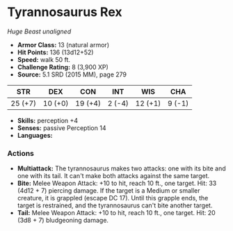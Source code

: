 # Tyrannosaurus Rex

*Huge* *Beast* *unaligned*

- **Armor Class:** 13 (natural armor)
- **Hit Points:** 136 (13d12+52)
- **Speed:** walk 50 ft.
- **Challenge Rating:** 8 (3,900 XP)
- **Source:** 5.1 SRD (2015 MM), page 279

| STR | DEX | CON | INT | WIS | CHA |
| --- | --- | --- | --- | --- | --- |
| 25 (+7) | 10 (+0) | 19 (+4) | 2 (-4) | 12 (+1) | 9 (-1) |

- **Skills:** perception +4
- **Senses:** passive Perception 14
- **Languages:** 

### Actions

- **Multiattack:** The tyrannosaurus makes two attacks: one with its bite and one with its tail. It can't make both attacks against the same target.
- **Bite:** Melee Weapon Attack: +10 to hit, reach 10 ft., one target. Hit: 33 (4d12 + 7) piercing damage. If the target is a Medium or smaller creature, it is grappled (escape DC 17). Until this grapple ends, the target is restrained, and the tyrannosaurus can't bite another target.
- **Tail:** Melee Weapon Attack: +10 to hit, reach 10 ft., one target. Hit: 20 (3d8 + 7) bludgeoning damage.



